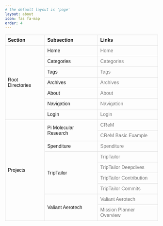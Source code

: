 ```yaml
---
# the default layout is 'page'
layout: about
icon: fas fa-map
order: 4
---
```


<html lang="en">
<head>
  <meta charset="UTF-8">
  <meta name="viewport" content="width=device-width, initial-scale=1.0">
  <title>Table View</title>
  <style>
    table {
      width: 100%;
      border-collapse: collapse;
      text-align: left;
      font-family: Arial, sans-serif;
    }
    th, td {
      border: 1px solid #ddd;
      padding: 8px;
    }
    th {
      font-weight: bold;
    }
    tr:nth-child(even) {
    }
    tr:hover {
    }
    a {
      text-decoration: none;
      color:rgb(125, 125, 125);
    }
    a:hover {
      text-decoration: underline;
    }
  </style>
</head>
<body>
  <table>
    <thead>
      <tr>
        <th>Section</th>
        <th>Subsection</th>
        <th>Links</th>
      </tr>
    </thead>
    <tbody>
      <tr>
        <td rowspan="7">Root Directories</td>
        <td>Home</td>
        <td><a href="/">Home</a></td>
      </tr>
      <tr>
        <td>Categories</td>
        <td><a href="/categories">Categories</a></td>
      </tr>
      <tr>
        <td>Tags</td>
        <td><a href="/tags">Tags</a></td>
      </tr>
      <tr>
        <td>Archives</td>
        <td><a href="/archives">Archives</a></td>
      </tr>
      <tr>
        <td>About</td>
        <td><a href="/about">About</a></td>
      </tr>
      <tr>
        <td>Navigation</td>
        <td><a href="/navigation">Navigation</a></td>
      </tr>
      <tr>
        <td>Login</td>
        <td><a href="/login">Login</a></td>
      </tr>
      <tr>
        <td rowspan="10">Projects</td>
        <td rowspan="2">Pi Molecular Research</td>
        <td><a href="/projects/crem">CReM</a></td>
      </tr>
      <tr>
        <td><a href="/projects/crem-basic-example">CReM Basic Example</a></td>
      </tr>
      <tr>
        <td>Spenditure</td>
        <td><a href="/projects/spenditure">Spenditure</a></td>
      </tr>
      <tr>
        <td rowspan="4">TripTailor</td>
        <td><a href="/projects/triptailor">TripTailor</a></td>
      </tr>
      <tr>
        <td><a href="/projects/triptailor-deepdives">TripTailor Deepdives</a></td>
      </tr>
      <tr>
        <td><a href="/projects/triptailor-contribution">TripTailor Contribution</a></td>
      </tr>
      <tr>
        <td><a href="/projects/triptailor-commits">TripTailor Commits</a></td>
      </tr>
      <tr>
        <td rowspan="2">Valiant Aerotech</td>
        <td><a href="/projects/valiant-aerotech">Valiant Aerotech</a></td>
      </tr>
      <tr>
        <td><a href="/projects/valiant-aerotech/mission-planner/overview">Mission Planner Overview</a></td>
      </tr>
    </tbody>
  </table>
</body>
</html>
